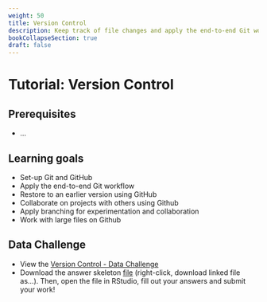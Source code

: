 ```yaml
---
weight: 50
title: Version Control
description: Keep track of file changes and apply the end-to-end Git workflow!
bookCollapseSection: true
draft: false
---
```


# Tutorial: Version Control

## Prerequisites
* ...


## Learning goals

* Set-up Git and GitHub
* Apply the end-to-end Git workflow
* Restore to an earlier version using GitHub
* Collaborate on projects with others using Github
* Apply branching for experimentation and collaboration
* Work with large files on Github

## Data Challenge
- View the [Version Control - Data Challenge](version-control.html)
- Download the answer skeleton [file](version-control-skeleton.R) (right-click, download linked file as...). Then, open the file in RStudio, fill out your answers and submit your work!
